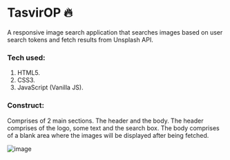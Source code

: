# TasvirOP 🔥
A responsive image search application that searches images based on user search tokens and fetch results from Unsplash API.

### Tech used:
1. HTML5.
2. CSS3.
3. JavaScript (Vanilla JS).

### Construct:
Comprises of 2 main sections. The header and the body. The header comprises of the logo, some text and the search box. The body comprises of a blank area where the images will be displayed after being fetched.

![image](https://user-images.githubusercontent.com/64016811/137611208-7d5475fa-9ac5-4b27-84b4-fb8fff68f3f9.png)
